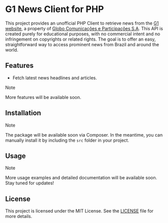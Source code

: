 # G1 News Client for PHP

This project provides an unofficial PHP Client to retrieve news from the [G1 website](https://g1.globo.com/), a property of [Globo Comunicações e Participações S.A](https://grupoglobo.globo.com/). This API is created purely for educational purposes, with no commercial intent and no infringement on copyrights or related rights. The goal is to offer an easy, straightforward way to access prominent news from Brazil and around the world.

## Features

 - Fetch latest news headlines and articles.

> [!NOTE]
> More features will be available soon.

## Installation

> [!NOTE]
> The package will be available soon via Composer. In the meantime, you can manually install it by including the `src` folder in your project.

## Usage

> [!NOTE]
> More usage examples and detailed documentation will be available soon. Stay tuned for updates!

## License

This project is licensed under the MIT License. See the [LICENSE](LICENSE) file for more details.
